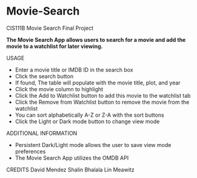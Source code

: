 # Movie-Search
CIS111B Movie Search Final Project

**The Movie Search App allows users to search for a movie and add the movie to a watchlist
for later viewing.**

USAGE
- Enter a movie title or IMDB ID in the search box
- Click the search button
- If found, The table will populate with the movie title, plot, and year
- Click the movie column to highlight
- Click the Add to Watchlist button to add this movie to the watchlist tab
- Click the Remove from Watchlist button to remove the movie from the watchlist
- You can sort alphabetically A-Z or Z-A with the sort buttons
- Click the Light or Dark mode button to change view mode

ADDITIONAL INFORMATION
- Persistent Dark/Light mode allows the user to save view mode preferences
- The Movie Search App utilizes the OMDB API

CREDITS
David Mendez
Shalin Bhalala
Lin Meawitz
